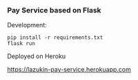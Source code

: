 
### Pay Service based on Flask

Development:

    pip install -r requirements.txt
    flask run 
    
Deployed on Heroku

<https://lazukin-pay-service.herokuapp.com>


